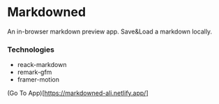 # Markdowned

An in-browser markdown preview app. Save&Load a markdown locally.

### Technologies

- reack-markdown
- remark-gfm
- framer-motion

(Go To App)[https://markdowned-ali.netlify.app/]
